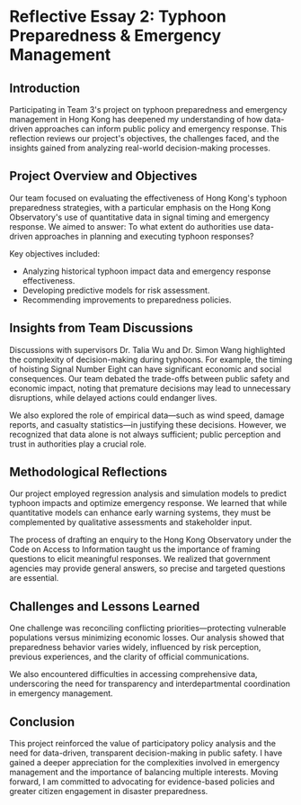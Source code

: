 # Reflective Essay 2: Typhoon Preparedness & Emergency Management

## Introduction

Participating in Team 3's project on typhoon preparedness and emergency management in Hong Kong has deepened my understanding of how data-driven approaches can inform public policy and emergency response. This reflection reviews our project's objectives, the challenges faced, and the insights gained from analyzing real-world decision-making processes.

## Project Overview and Objectives

Our team focused on evaluating the effectiveness of Hong Kong's typhoon preparedness strategies, with a particular emphasis on the Hong Kong Observatory's use of quantitative data in signal timing and emergency response. We aimed to answer: To what extent do authorities use data-driven approaches in planning and executing typhoon responses?

Key objectives included:
- Analyzing historical typhoon impact data and emergency response effectiveness.
- Developing predictive models for risk assessment.
- Recommending improvements to preparedness policies.

## Insights from Team Discussions

Discussions with supervisors Dr. Talia Wu and Dr. Simon Wang highlighted the complexity of decision-making during typhoons. For example, the timing of hoisting Signal Number Eight can have significant economic and social consequences. Our team debated the trade-offs between public safety and economic impact, noting that premature decisions may lead to unnecessary disruptions, while delayed actions could endanger lives.

We also explored the role of empirical data—such as wind speed, damage reports, and casualty statistics—in justifying these decisions. However, we recognized that data alone is not always sufficient; public perception and trust in authorities play a crucial role.

## Methodological Reflections

Our project employed regression analysis and simulation models to predict typhoon impacts and optimize emergency response. We learned that while quantitative models can enhance early warning systems, they must be complemented by qualitative assessments and stakeholder input.

The process of drafting an enquiry to the Hong Kong Observatory under the Code on Access to Information taught us the importance of framing questions to elicit meaningful responses. We realized that government agencies may provide general answers, so precise and targeted questions are essential.

## Challenges and Lessons Learned

One challenge was reconciling conflicting priorities—protecting vulnerable populations versus minimizing economic losses. Our analysis showed that preparedness behavior varies widely, influenced by risk perception, previous experiences, and the clarity of official communications.

We also encountered difficulties in accessing comprehensive data, underscoring the need for transparency and interdepartmental coordination in emergency management.

## Conclusion

This project reinforced the value of participatory policy analysis and the need for data-driven, transparent decision-making in public safety. I have gained a deeper appreciation for the complexities involved in emergency management and the importance of balancing multiple interests. Moving forward, I am committed to advocating for evidence-based policies and greater citizen engagement in disaster preparedness.
